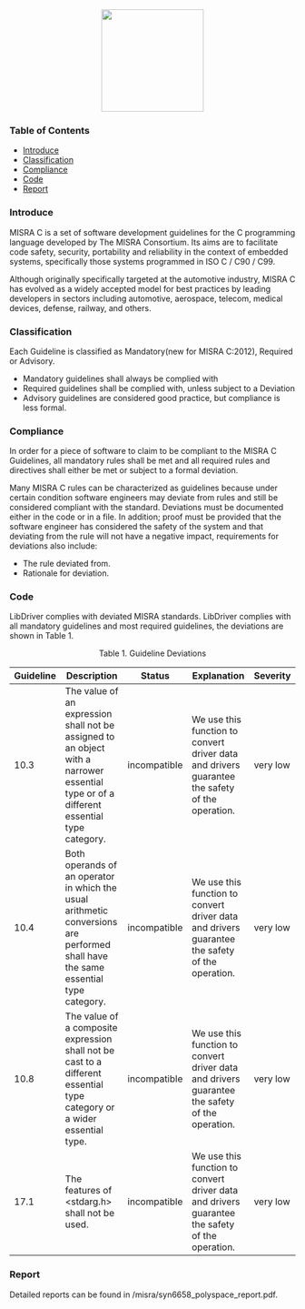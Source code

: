 <div align=center>
<img src="/doc/image/misra.svg" width="180" height="180"/>
</div>

### Table of Contents

  - [Introduce](#Introduce)
  - [Classification](#Classification)
  - [Compliance](#Compliance)
  - [Code](#Code)
  - [Report](#Report)

### Introduce

MISRA C is a set of software development guidelines for the C programming language developed by The MISRA Consortium. Its aims are to facilitate code safety, security, portability and reliability in the context of embedded systems, specifically those systems programmed in ISO C / C90 / C99.

Although originally specifically targeted at the automotive industry, MISRA C has evolved as a widely accepted model for best practices by leading developers in sectors including automotive, aerospace, telecom, medical devices, defense, railway, and others.

### Classification

Each Guideline is classified as Mandatory(new for MISRA C:2012), Required or Advisory.

- Mandatory guidelines shall always be complied with
- Required guidelines shall be complied with, unless subject to a Deviation
- Advisory guidelines are considered good practice, but compliance is less formal.

### Compliance

In order for a piece of software to claim to be compliant to the MISRA C Guidelines, all mandatory rules shall be met and all required rules and directives shall either be met or subject to a formal deviation.

Many MISRA C rules can be characterized as guidelines because under certain condition software engineers may deviate from rules and still be considered compliant with the standard. Deviations must be documented either in the code or in a file. In addition; proof must be provided that the software engineer has considered the safety of the system and that deviating from the rule will not have a negative impact, requirements for deviations also include:

- The rule deviated from.
- Rationale for deviation.

### Code

LibDriver complies with deviated MISRA standards. LibDriver complies with all mandatory guidelines and most required guidelines, the deviations are shown in Table 1.

<div align=center> Table 1. Guideline Deviations </div>

| Guideline | Description                                                  | Status       | Explanation                                                  | Severity |
| --------- | ------------------------------------------------------------ | ------------ | ------------------------------------------------------------ | -------- |
| 10.3      | The value of an expression shall not be assigned to an object with a narrower essential type or of a different essential type category. | incompatible | We use this function to convert driver data and drivers guarantee the safety of the operation. | very low |
| 10.4      | Both operands of an operator in which the usual arithmetic conversions are     performed shall have the same essential type category. | incompatible | We use this function to convert driver data and drivers guarantee the safety of the operation. | very low |
| 10.8      | The value of a composite expression shall not be cast to a different     essential type category or a wider essential type. | incompatible | We use this function to convert driver data and drivers guarantee the safety of the operation. | very low |
| 17.1      | The features of <stdarg.h> shall not be used.                | incompatible | We use this function to convert driver data and drivers guarantee the safety of the operation. | very low |

### Report

Detailed reports can be found in /misra/syn6658_polyspace_report.pdf.
